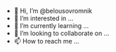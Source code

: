 - 👋 Hi, I’m @belousovromnik
- 👀 I’m interested in ...
- 🌱 I’m currently learning ...
- 💞️ I’m looking to collaborate on ...
- 📫 How to reach me ...

<!---
belousovromnik/belousovromnik is a ✨ special ✨ repository because its `README.md` (this file) appears on your GitHub profile.
You can click the Preview link to take a look at your changes.
--->
